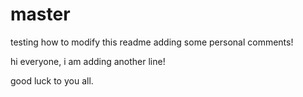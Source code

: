 # master
testing how to modify this readme
adding some personal comments!

hi everyone, i am adding another line!

good luck to you all.
